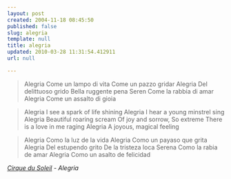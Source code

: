 ```yaml
---
layout: post
created: 2004-11-18 08:45:50
published: false
slug: alegria
template: null
title: alegria
updated: 2010-03-28 11:31:54.412911
url: null

---
```


> Alegria
> Come un lampo di vita
> Come un pazzo gridar
> Alegria
> Del delittuoso grido
> Bella ruggente pena
> Seren
> Come la rabbia di amar
> Alegria
> Come un assalto di gioia

> Alegria
> I see a spark of life shining
> Alegria
> I hear a young minstrel sing
> Alegria
> Beautiful roaring scream
> Of joy and sorrow,
> So extreme
> There is a love in me raging
> Alegria
> A joyous, magical feeling

> Alegria
> Como la luz de la vida
> Alegria
> Como un payaso que grita
> Alegria
> Del estupendo grito
> De la tristeza loca
> Serena
> Como la rabia de amar
> Alegria
> Como un asalto de felicidad 

<cite><a href="http://www.cirquedusoleil.com/">Cirque du Soleil</a> - Alegria</cite> 


